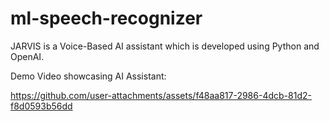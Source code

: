 # ml-speech-recognizer

JARVIS is a Voice-Based AI assistant which is developed using Python and OpenAI.



Demo Video showcasing AI Assistant:

https://github.com/user-attachments/assets/f48aa817-2986-4dcb-81d2-f8d0593b56dd
